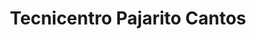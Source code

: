 ---
title: "Tecnicentro Pajarito Cantos"
url: /guayaquil/tecnicentro-pajarito-cantos/
shop: reparación de automóviles
---